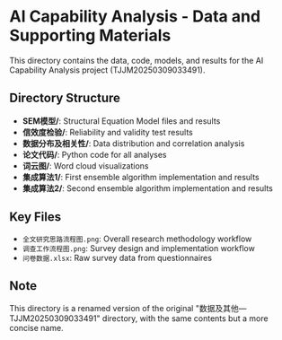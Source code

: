# AI Capability Analysis - Data and Supporting Materials

This directory contains the data, code, models, and results for the AI Capability Analysis project (TJJM20250309033491).

## Directory Structure

- **SEM模型/**: Structural Equation Model files and results
- **信效度检验/**: Reliability and validity test results
- **数据分布及相关性/**: Data distribution and correlation analysis
- **论文代码/**: Python code for all analyses
- **词云图/**: Word cloud visualizations
- **集成算法1/**: First ensemble algorithm implementation and results
- **集成算法2/**: Second ensemble algorithm implementation and results

## Key Files

- `全文研究思路流程图.png`: Overall research methodology workflow
- `调查工作流程图.png`: Survey design and implementation workflow
- `问卷数据.xlsx`: Raw survey data from questionnaires

## Note

This directory is a renamed version of the original "数据及其他—TJJM20250309033491" directory, with the same contents but a more concise name.